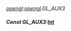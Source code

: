 _[opengl](../../modules/opengl/opengl-module.md):[opengl](../../modules/opengl/opengl-module.md).GL\_AUX3_
##### Const GL\_AUX3:[Int](../../modules/wonkey/wonkey-types-int.md)
